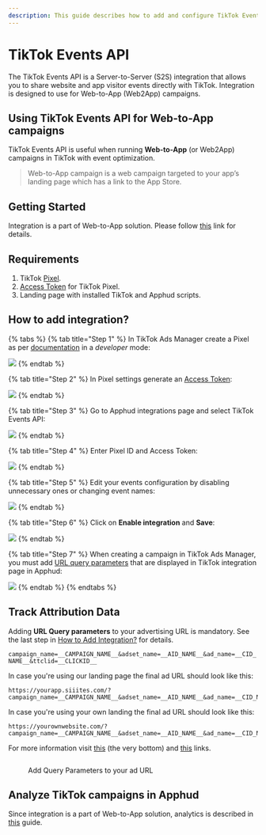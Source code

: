 ```yaml
---
description: This guide describes how to add and configure TikTok Events API integration.
---
```


# TikTok Events API

The TikTok Events API is a Server-to-Server (S2S) integration that allows you to share website and app visitor events directly with TikTok. Integration is designed to use for Web-to-App (Web2App) campaigns.

## Using TikTok Events API for Web-to-App campaigns

TikTok Events API is useful when running **Web-to-App** (or Web2App) campaigns in TikTok with event optimization.

> Web-to-App campaign is a web campaign targeted to your app’s landing page which has a link to the App Store.

## Getting Started

Integration is a part of Web-to-App solution. Please follow [this](../../web-to-app/introduction.md#step-by-step-guide) link for details.

## Requirements

1. TikTok [Pixel](https://ads.tiktok.com/help/article?aid=10021).
2. [Access Token](https://ads.tiktok.com/marketing\_api/docs?rid=p41a33fdhon\&id=1727537566862337) for TikTok Pixel.
3. Landing page with installed TikTok and Apphud scripts.

## How to add integration?

{% tabs %}
{% tab title="Step 1" %}
In TikTok Ads Manager create a Pixel as per [documentation](https://ads.tiktok.com/help/article?aid=10021) in a _developer_ mode:

![](../../.gitbook/assets/ttt0.png)
{% endtab %}

{% tab title="Step 2" %}
In Pixel settings generate an [Access Token](https://ads.tiktok.com/marketing\_api/docs?rid=p41a33fdhon\&id=1727537566862337):

![](../../.gitbook/assets/ttt1.png)
{% endtab %}

{% tab title="Step 3" %}
Go to Apphud integrations page and select TikTok Events API:

![](../../.gitbook/assets/tttt2.png)
{% endtab %}

{% tab title="Step 4" %}
Enter Pixel ID and Access Token:

![](../../.gitbook/assets/ttt2.png)
{% endtab %}

{% tab title="Step 5" %}
Edit your events configuration by disabling unnecessary ones or changing event names:

![](../../.gitbook/assets/ttt3.png)
{% endtab %}

{% tab title="Step 6" %}
Click on **Enable integration** and **Save**:

![](../../.gitbook/assets/ttt4.png)
{% endtab %}

{% tab title="Step 7" %}
When creating a campaign in TikTok Ads Manager, you must add [URL query parameters](tiktok-events-api.md#track-attribution-data) that are displayed in TikTok integration page in Apphud:

![](../../.gitbook/assets/ttt6.png)
{% endtab %}
{% endtabs %}

## Track Attribution Data

Adding **URL Query parameters** to your advertising URL is mandatory. See the last step in [How to Add Integration?](tiktok-events-api.md#how-to-add-integration) for details.

`campaign_name=__CAMPAIGN_NAME__&adset_name=__AID_NAME__&ad_name=__CID_NAME__&ttclid=__CLICKID__`

In case you're using our landing page the final ad URL should look like this:

```
https://yourapp.siiites.com/?campaign_name=__CAMPAIGN_NAME__&adset_name=__AID_NAME__&ad_name=__CID_NAME__&ttclid=__CLICKID__
```

In case you're using your own landing the final ad URL should look like this:

```
https://yourownwebsite.com/?campaign_name=__CAMPAIGN_NAME__&adset_name=__AID_NAME__&ad_name=__CID_NAME__&ttclid=__CLICKID__
```

For more information visit [this](https://ads.tiktok.com/help/article?aid=9654) (the very bottom) and [this](https://ads.tiktok.com/marketing\_api/docs?id=1739584860883969) links.

<figure><img src="../../.gitbook/assets/image (1).png" alt=""><figcaption><p>Add Query Parameters to your ad URL</p></figcaption></figure>

## Analyze TikTok campaigns in Apphud

Since integration is a part of Web-to-App solution, analytics is described in [this](../../web-to-app/ad-analytics.md) guide.
